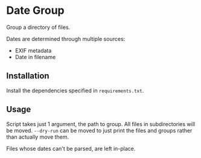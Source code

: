 # Date Group
Group a directory of files.

Dates are determined through multiple sources:

- EXIF metadata
- Date in filename

## Installation

Install the dependencies specified in `requirements.txt`.

## Usage

Script takes just 1 argument, the path to group. All files in subdirectories will be moved. `--dry-run` can be moved to just print the files and groups rather than actually move them.

Files whose dates can't be parsed, are left in-place.

